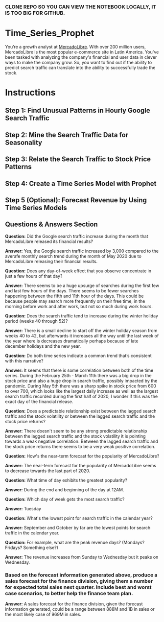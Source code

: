 ### CLONE REPO SO YOU CAN VIEW THE NOTEBOOK LOCALLY, IT IS TOO BIG FOR GITHUB.

# Time_Series_Prophet

You’re a growth analyst at [MercadoLibre](http://investor.mercadolibre.com/investor-relations). With over 200 million users, MercadoLibre is the most popular e-commerce site in Latin America. You've been tasked with analyzing the company's financial and user data in clever ways to make the company grow. So, you want to find out if the ability to predict search traffic can translate into the ability to successfully trade the stock.

# Instructions

## Step 1: Find Unusual Patterns in Hourly Google Search Traffic

## Step 2: Mine the Search Traffic Data for Seasonality

## Step 3: Relate the Search Traffic to Stock Price Patterns

## Step 4: Create a Time Series Model with Prophet

## Step 5 (Optional): Forecast Revenue by Using Time Series Models

## Questions & Answers Section

**Question:** Did the Google search traffic increase during the month that MercadoLibre released its financial results?

**Answer:** Yes, the Google search traffic increased by 3,000 compared to the averafe monthly search trend during the month of May 2020 due to MercadoLibre releasing their financial results.

**Question:** Does any day-of-week effect that you observe concentrate in just a few hours of that day?

**Answer:** There seems to be a huge upsurge of searches during the first few and last few hours of the days. There seems to be fewer searches happening between the fifth and 11th hour of the days. This could be because people may search more frequently on their free time, in the morning before work and after work, but not so much during work hours.

**Question:** Does the search traffic tend to increase during the winter holiday period (weeks 40 through 52)?

**Answer:** There is a small decline to start off the winter holiday season from weeks 40 to 42, but afterwards it increases all the way until the last week of the year where is decreases dramatically perhaps because of late december holidays and the new year. 

**Question:** Do both time series indicate a common trend that’s consistent with this narrative?

**Answer:** It seems that there is some correlation between both of the time series. During the February 25th - March 11th there was a big drop in the stock price and also a huge drop in search traffic, possibly impacted by the pandemic. During May 5th there was a sharp spike in stock price from 600 to over 700, which looks like the largest daily increase as well as the largest search traffic recorded during the first half of 2020, I wonder if this was the exact day of the financial release.

**Question:** Does a predictable relationship exist between the lagged search traffic and the stock volatility or between the lagged search traffic and the stock price returns?

**Answer:** There doesn't seem to be any strong predictable relationship between the lagged search traffic and the stock volatility it is pointing towards a weak negative correlation. Between the lagged search traffic and the stock price returns there seems to be a very weak positive correlation.

**Question:**  How's the near-term forecast for the popularity of MercadoLibre?

**Answer:** The near-term forecast for the popularity of MercadoLibre seems to decrease towards the last part of 2020.

**Question:** What time of day exhibits the greatest popularity?

**Answer:** During the end and beginning of the day at 12AM.

**Question:** Which day of week gets the most search traffic?   

**Answer:** Tuesday

**Question:** What's the lowest point for search traffic in the calendar year?

**Answer:** September and October by far are the lowest points for search traffic in the calendar year.

**Question:** For example, what are the peak revenue days? (Mondays? Fridays? Something else?)

**Answer:** The revenue increases from Sunday to Wednesday but it peaks on Wednesday.

### Based on the forecast information generated above, produce a sales forecast for the finance division, giving them a number for expected total sales next quarter. Include best and worst case scenarios, to better help the finance team plan.

**Answer:** A sales forecast for the finance division, given the forecast information generated, could be a range between 888M and 1B in sales or the most likely case of 969M in sales.
